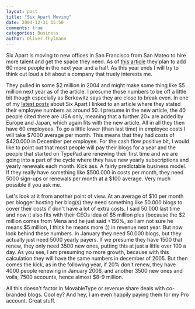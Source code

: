 ```yaml
---
layout: post
title: "Six Apart Moving"
date: 2004-12-31 15:50
comments: true
categories: Business
author: Oliver Thylmann
---
```



Six Apart is moving to new offices in San Francisco from San Mateo to hire more talent and get the space they need. As of [this article](http://msnbc.msn.com/id/6736495/) they plan to add 60 more people in the next year and a half. As this year ends I will try to think out loud a bit about a company that truely interests me.

They pulled in some $2 million in 2004 and might make some thing like $5 million next year as of the article. I presume those numbers to be off a little bit though especially as Berkowitz says they are close to break even. In one of my [latest posts](http://owt.typepad.com/blog/2004/11/six_apart_growi.html) about Six Apart I linked to an article where they stated their employee numbers as around 50. I presume in the new article, the 40 people cited there are USA only, meaning that a further 20+ are added by Europe and Japan, which again fits with the new article. All in all they then have 60 employees. To go a little lower (than last time) in employee costs I will take $7000 average per month. This means that they had costs of $420.000 in December per employee. For the cash flow positive bit, I would like to point out that most people will pay their blogs for a year and the people that started on TypePad are renewing their first time and we are going into a part of the cycle where they have new yearly subscriptions and yearly renewals each month. Kick ass. A fairly predictable business model. If they really have something like $500.000 in costs per month, they need 5000 sign-ups or renewals per month at a $100 average. Very much possible if you ask me.

Let's look at it from another point of view. At an average of $10 per month per blogger hosting her blog(s) they need something like 50.000 blogs to cover their costs if don't have a lot of extra costs. I said 50.000 last time and now it also fits with their CEOs idea of $5 million plus (because the $2 million comes from Mena and he just said +150%, so I am not sure he means $5 million, I think he means more :)) in revenue next year. But now look behind these numbers. In January they need 50.000 blogs, but they actually just need 5000 yearly payers. If we presume they have 1500 that renew, they only need 3500 new ones, putting this at just a little over 100 a day. As you see, I am presuming no more growth, because with this calculation they will have the same numbers in december of 2005. But then comes the kick, as in the following year, if 20% don't renew, they have 4000 people renewing in January 2006, and another 3500 new ones and voila, 7500 accounts, hence almost $8-9 million. 

All this doesn't factor in MovableType or revenue share deals with co-branded blogs. Cool ey? And hey, I am even happily paying them for my Pro account. Great stuff.


